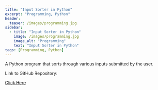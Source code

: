 ```yaml
---
title: "Input Sorter in Python"
excerpt: "Programming, Python"
header:
  teaser: /images/programming.jpg
sidebar:
  - title: "Input Sorter in Python"
    image: /images/programming.jpg
    image_alt: "Programming"
    text: "Input Sorter in Python"
tags: [Programming, Python]
---
```

A Python program that sorts through various inputs submitted by the user.

Link to GitHub Repository:

[Click Here](https://github.com/davidsuffolk/Python-Input-Sorter)
